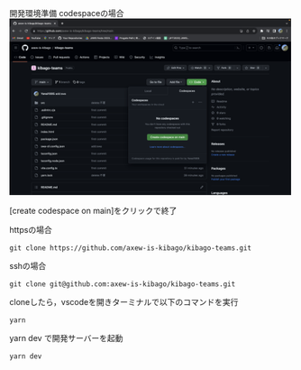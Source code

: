 開発環境準備
codespaceの場合  
<img src="imgs/codespaces.png" width="500">    

[create codespace on main]をクリックで終了


httpsの場合  
```
git clone https://github.com/axew-is-kibago/kibago-teams.git
```
sshの場合  
```
git clone git@github.com:axew-is-kibago/kibago-teams.git
```
cloneしたら，vscodeを開きターミナルで以下のコマンドを実行
```
yarn
```
yarn dev で開発サーバーを起動
```
yarn dev
```
